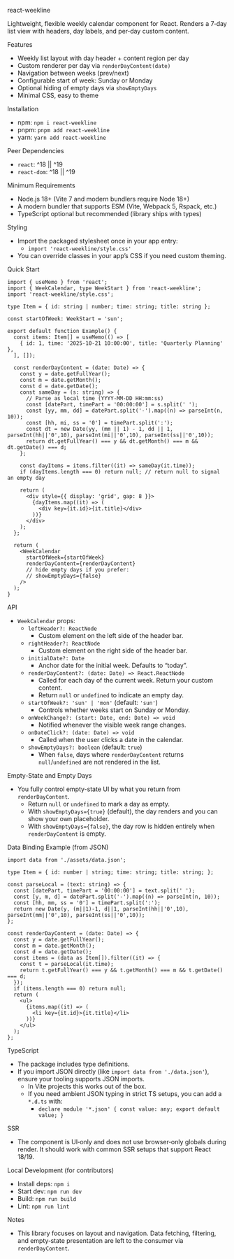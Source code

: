 ﻿react-weekline

Lightweight, flexible weekly calendar component for React. Renders a 7‑day list view with headers, day labels, and per‑day custom content.

Features
- Weekly list layout with day header + content region per day
- Custom renderer per day via `renderDayContent(date)`
- Navigation between weeks (prev/next)
- Configurable start of week: Sunday or Monday
- Optional hiding of empty days via `showEmptyDays`
- Minimal CSS, easy to theme

Installation
- npm: `npm i react-weekline`
- pnpm: `pnpm add react-weekline`
- yarn: `yarn add react-weekline`

Peer Dependencies
- `react`: ^18 || ^19
- `react-dom`: ^18 || ^19

Minimum Requirements
- Node.js 18+ (Vite 7 and modern bundlers require Node 18+)
- A modern bundler that supports ESM (Vite, Webpack 5, Rspack, etc.)
- TypeScript optional but recommended (library ships with types)

Styling
- Import the packaged stylesheet once in your app entry:
  - `import 'react-weekline/style.css'`
- You can override classes in your app’s CSS if you need custom theming.

Quick Start

```tsx
import { useMemo } from 'react';
import { WeekCalendar, type WeekStart } from 'react-weekline';
import 'react-weekline/style.css';

type Item = { id: string | number; time: string; title: string };

const startOfWeek: WeekStart = 'sun';

export default function Example() {
  const items: Item[] = useMemo(() => [
    { id: 1, time: '2025-10-21 10:00:00', title: 'Quarterly Planning' },
  ], []);

  const renderDayContent = (date: Date) => {
    const y = date.getFullYear();
    const m = date.getMonth();
    const d = date.getDate();
    const sameDay = (s: string) => {
      // Parse as local time (YYYY-MM-DD HH:mm:ss)
      const [datePart, timePart = '00:00:00'] = s.split(' ');
      const [yy, mm, dd] = datePart.split('-').map((n) => parseInt(n, 10));
      const [hh, mi, ss = '0'] = timePart.split(':');
      const dt = new Date(yy, (mm || 1) - 1, dd || 1, parseInt(hh||'0',10), parseInt(mi||'0',10), parseInt(ss||'0',10));
      return dt.getFullYear() === y && dt.getMonth() === m && dt.getDate() === d;
    };

    const dayItems = items.filter((it) => sameDay(it.time));
    if (dayItems.length === 0) return null; // return null to signal an empty day

    return (
      <div style={{ display: 'grid', gap: 8 }}>
        {dayItems.map((it) => (
          <div key={it.id}>{it.title}</div>
        ))}
      </div>
    );
  };

  return (
    <WeekCalendar
      startOfWeek={startOfWeek}
      renderDayContent={renderDayContent}
      // hide empty days if you prefer:
      // showEmptyDays={false}
    />
  );
}
```

API

- `WeekCalendar` props:
  - `leftHeader?: ReactNode`
    - Custom element on the left side of the header bar.
  - `rightHeader?: ReactNode`
    - Custom element on the right side of the header bar.
  - `initialDate?: Date`
    - Anchor date for the initial week. Defaults to “today”.
  - `renderDayContent?: (date: Date) => React.ReactNode`
    - Called for each day of the current week. Return your custom content.
    - Return `null` or `undefined` to indicate an empty day.
  - `startOfWeek?: 'sun' | 'mon'` (default: `'sun'`)
    - Controls whether weeks start on Sunday or Monday.
  - `onWeekChange?: (start: Date, end: Date) => void`
    - Notified whenever the visible week range changes.
  - `onDateClick?: (date: Date) => void`
    - Called when the user clicks a date in the calendar.
  - `showEmptyDays?: boolean` (default: `true`)
    - When `false`, days where `renderDayContent` returns `null`/`undefined` are not rendered in the list.

Empty-State and Empty Days
- You fully control empty-state UI by what you return from `renderDayContent`.
  - Return `null` or `undefined` to mark a day as empty.
  - With `showEmptyDays={true}` (default), the day renders and you can show your own placeholder.
  - With `showEmptyDays={false}`, the day row is hidden entirely when `renderDayContent` is empty.

Data Binding Example (from JSON)

```tsx
import data from './assets/data.json';

type Item = { id: number | string; time: string; title: string; };

const parseLocal = (text: string) => {
  const [datePart, timePart = '00:00:00'] = text.split(' ');
  const [y, m, d] = datePart.split('-').map((n) => parseInt(n, 10));
  const [hh, mm, ss = '0'] = timePart.split(':');
  return new Date(y, (m||1)-1, d||1, parseInt(hh||'0',10), parseInt(mm||'0',10), parseInt(ss||'0',10));
};

const renderDayContent = (date: Date) => {
  const y = date.getFullYear();
  const m = date.getMonth();
  const d = date.getDate();
  const items = (data as Item[]).filter((it) => {
    const t = parseLocal(it.time);
    return t.getFullYear() === y && t.getMonth() === m && t.getDate() === d;
  });
  if (items.length === 0) return null;
  return (
    <ul>
      {items.map((it) => (
        <li key={it.id}>{it.title}</li>
      ))}
    </ul>
  );
};
```

TypeScript
- The package includes type definitions.
- If you import JSON directly (like `import data from './data.json'`), ensure your tooling supports JSON imports.
  - In Vite projects this works out of the box.
  - If you need ambient JSON typing in strict TS setups, you can add a `*.d.ts` with:
    - `declare module '*.json' { const value: any; export default value; }`

SSR
- The component is UI‑only and does not use browser‑only globals during render. It should work with common SSR setups that support React 18/19.

Local Development (for contributors)
- Install deps: `npm i`
- Start dev: `npm run dev`
- Build: `npm run build`
- Lint: `npm run lint`

Notes
- This library focuses on layout and navigation. Data fetching, filtering, and empty‑state presentation are left to the consumer via `renderDayContent`.
